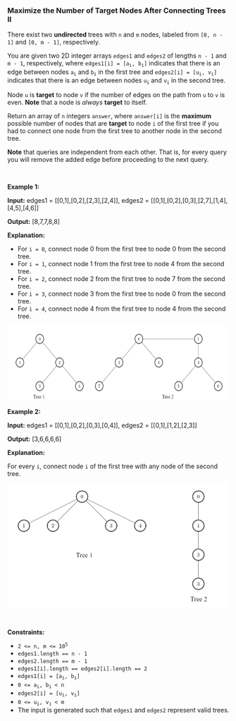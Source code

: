 
<h3>Maximize the Number of Target Nodes After Connecting Trees II</h3>
<div><p>There exist two <strong>undirected </strong>trees with <code>n</code> and <code>m</code> nodes, labeled from <code>[0, n - 1]</code> and <code>[0, m - 1]</code>, respectively.</p>
<p>You are given two 2D integer arrays <code>edges1</code> and <code>edges2</code> of lengths <code>n - 1</code> and <code>m - 1</code>, respectively, where <code>edges1[i] = [a<sub>i</sub>, b<sub>i</sub>]</code> indicates that there is an edge between nodes <code>a<sub>i</sub></code> and <code>b<sub>i</sub></code> in the first tree and <code>edges2[i] = [u<sub>i</sub>, v<sub>i</sub>]</code> indicates that there is an edge between nodes <code>u<sub>i</sub></code> and <code>v<sub>i</sub></code> in the second tree.</p>
<p>Node <code>u</code> is <strong>target</strong> to node <code>v</code> if the number of edges on the path from <code>u</code> to <code>v</code> is even. <strong>Note</strong> that a node is <em>always</em> <strong>target</strong> to itself.</p>
<p>Return an array of <code>n</code> integers <code>answer</code>, where <code>answer[i]</code> is the <strong>maximum</strong> possible number of nodes that are <strong>target</strong> to node <code>i</code> of the first tree if you had to connect one node from the first tree to another node in the second tree.</p>
<p><strong>Note</strong> that queries are independent from each other. That is, for every query you will remove the added edge before proceeding to the next query.</p>
<p> </p>
<p><strong>Example 1:</strong></p>
<div class="example-block">
<p><strong>Input:</strong> <span class="example-io">edges1 = [[0,1],[0,2],[2,3],[2,4]], edges2 = [[0,1],[0,2],[0,3],[2,7],[1,4],[4,5],[4,6]]</span></p>
<p><strong>Output:</strong> <span class="example-io">[8,7,7,8,8]</span></p>
<p><strong>Explanation:</strong></p>
<ul>
<li>For <code>i = 0</code>, connect node 0 from the first tree to node 0 from the second tree.</li>
<li>For <code>i = 1</code>, connect node 1 from the first tree to node 4 from the second tree.</li>
<li>For <code>i = 2</code>, connect node 2 from the first tree to node 7 from the second tree.</li>
<li>For <code>i = 3</code>, connect node 3 from the first tree to node 0 from the second tree.</li>
<li>For <code>i = 4</code>, connect node 4 from the first tree to node 4 from the second tree.</li>
</ul>
<img alt="" src="assets/93f7e1a908964f33af481eb4ea5f80bc.png" style="width: 600px; height: 169px;"/></div>
<p><strong>Example 2:</strong></p>
<div class="example-block">
<p><strong>Input:</strong> <span class="example-io">edges1 = [[0,1],[0,2],[0,3],[0,4]], edges2 = [[0,1],[1,2],[2,3]]</span></p>
<p><strong>Output:</strong> <span class="example-io">[3,6,6,6,6]</span></p>
<p><strong>Explanation:</strong></p>
<p>For every <code>i</code>, connect node <code>i</code> of the first tree with any node of the second tree.</p>
<img alt="" src="assets/f3470577186946c2bef66307cb7f2591.png" style="height: 281px; width: 500px;"/></div>
<p> </p>
<p><strong>Constraints:</strong></p>
<ul>
<li><code>2 &lt;= n, m &lt;= 10<sup>5</sup></code></li>
<li><code>edges1.length == n - 1</code></li>
<li><code>edges2.length == m - 1</code></li>
<li><code>edges1[i].length == edges2[i].length == 2</code></li>
<li><code>edges1[i] = [a<sub>i</sub>, b<sub>i</sub>]</code></li>
<li><code>0 &lt;= a<sub>i</sub>, b<sub>i</sub> &lt; n</code></li>
<li><code>edges2[i] = [u<sub>i</sub>, v<sub>i</sub>]</code></li>
<li><code>0 &lt;= u<sub>i</sub>, v<sub>i</sub> &lt; m</code></li>
<li>The input is generated such that <code>edges1</code> and <code>edges2</code> represent valid trees.</li>
</ul>
</div>
